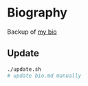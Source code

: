 # Biography

Backup of [my bio](http://ibm.biz/daiki-kimura)

## Update

```bash
./update.sh
# update bio.md manually
```

